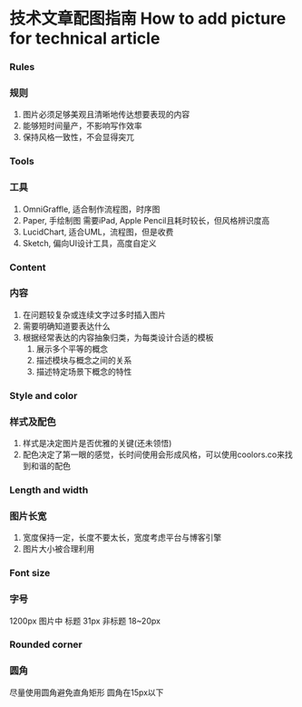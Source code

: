 # 技术文章配图指南 How to add picture for technical article
### Rules
### 规则
1. 图片必须足够美观且清晰地传达想要表现的内容
2. 能够短时间量产，不影响写作效率
3. 保持风格一致性，不会显得突兀
### Tools
### 工具
1. OmniGraffle, 适合制作流程图，时序图
2. Paper, 手绘制图 需要iPad, Apple Pencil且耗时较长，但风格辨识度高
3. LucidChart, 适合UML，流程图，但是收费
4. Sketch, 偏向UI设计工具，高度自定义
### Content
### 内容
1. 在问题较复杂或连续文字过多时插入图片
2. 需要明确知道要表达什么
3. 根据经常表达的内容抽象归类，为每类设计合适的模板
   1. 展示多个平等的概念
   2. 描述模块与概念之间的关系
   3. 描述特定场景下概念的特性
### Style and color
### 样式及配色
1. 样式是决定图片是否优雅的关键(还未领悟)
2. 配色决定了第一眼的感觉，长时间使用会形成风格，可以使用coolors.co来找到和谐的配色
### Length and width 
### 图片长宽
1. 宽度保持一定，长度不要太长，宽度考虑平台与博客引擎
2. 图片大小被合理利用
### Font size
### 字号
1200px 图片中 标题 31px 非标题 18~20px
### Rounded corner
### 圆角
尽量使用圆角避免直角矩形
圆角在15px以下
